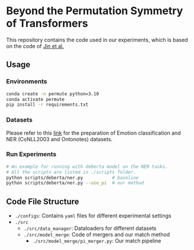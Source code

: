 # Beyond the Permutation Symmetry of Transformers
This repository contains the code used in our experiments, which is based on the code of [Jin et al.](https://github.com/bloomberg/dataless-model-merging)


## Usage
### Environments
```bash
conda create -n permute python=3.10
conda activate permute
pip install -r requirements.txt
```
### Datasets
Please refer to this [link](https://github.com/bloomberg/dataless-model-merging) for the preparation of Emotion classification and NER (CoNLL2003 and Ontonotes) datasets. 

### Run Experiments
```bash
# An example for running with deberta model on the NER tasks. 
# All the scripts are listed in ./scripts folder. 
python scripts/deberta/ner.py           # baseline
python scripts/deberta/ner.py --use_pi  # our method
```

## Code File Structure

+ `./configs`: Contains `yaml` files for different experimental settings
+ `./src`  
    + `./src/data_manager`: Dataloaders for different datasets
    + `./src/model_merge`: Code of mergers and our match method  
        + `./src/model_merge/pi_merger.py`: Our match pipeline
